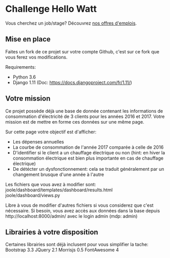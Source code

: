 # Challenge Hello Watt

Vous cherchez un job/stage? Découvrez [nos offres d'emplois](https://hello-watt.welcomekit.co/).

## Mise en place

Faites un fork de ce projet sur votre compte Github, c'est sur ce fork que vous ferez vos modifications.

Requirements:
- Python 3.6
- Django 1.11 (Doc: https://docs.djangoproject.com/fr/1.11/)

## Votre mission

Ce projet possède déjà une base de donnée contenant les informations de consommation d'électricité de 3 clients pour les années 2016 et 2017.
Votre mission est de mettre en forme ces données sur une même page.

Sur cette page votre objectif est d'afficher:

- Les dépenses annuelles
- La courbe de consommation de l'année 2017 comparée à celle de 2016
- D'identifier si le client a un chauffage électrique ou non (hint: en hiver la consommation électrique est bien plus importante en cas de chauffage électrique)
- De détécter un dysfonctionnement: cela se traduit généralement par un changement brusque d'une année à l'autre

Les fichiers que vous avez à modifier sont:
joole/dashboard/templates/dashboard/results.html
joole/dashboard/views.py

Libre à vous de modifier d'autres fichiers si vous considerez que c'est nécessaire.
Si besoin, vous avez accès aux données dans la base depuis http://localhost:8000/admin/ avec le login admin (mdp: admin)

## Librairies à votre disposition

Certaines librairies sont déjà inclusent pour vous simplifier la tache:
Bootstrap 3.3
JQuery 2.1
Morrisjs 0.5
FontAwesome 4